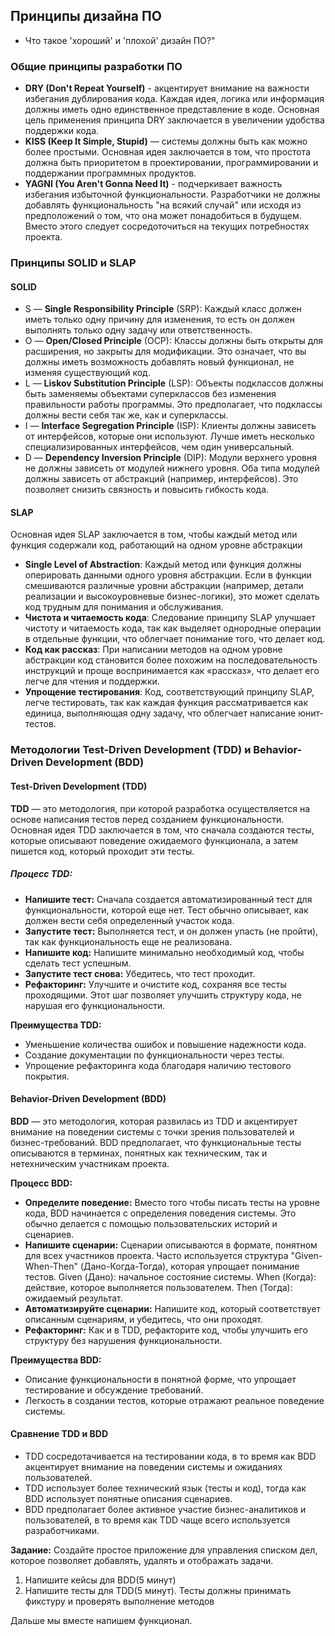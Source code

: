 ## Принципы дизайна ПО
* Что такое 'хороший' и 'плохой' дизайн ПО?"

### Общие принципы разработки ПО
* **DRY (Don't Repeat Yourself)** - акцентирует внимание на важности избегания дублирования кода. Каждая идея, логика или информация должны иметь одно единственное представление в коде. Основная цель применения принципа DRY заключается в увеличении удобства поддержки кода.
* **KISS (Keep It Simple, Stupid)** — системы должны быть как можно более простыми. Основная идея заключается в том, что простота должна быть приоритетом в проектировании, программировании и поддержании программных продуктов. 
* **YAGNI (You Aren't Gonna Need It)** - подчеркивает важность избегания избыточной функциональности. Разработчики не должны добавлять функциональность "на всякий случай" или исходя из предположений о том, что она может понадобиться в будущем. Вместо этого следует сосредоточиться на текущих потребностях проекта.

### Принципы SOLID и SLAP
#### SOLID
* S — **Single Responsibility Principle** (SRP):
Каждый класс должен иметь только одну причину для изменения, то есть он должен выполнять только одну задачу или ответственность.
* O — **Open/Closed Principle** (OCP):
Классы должны быть открыты для расширения, но закрыты для модификации. Это означает, что вы должны иметь возможность добавлять новый функционал, не изменяя существующий код.
* L — **Liskov Substitution Principle** (LSP):
Объекты подклассов должны быть заменяемы объектами суперклассов без изменения правильности работы программы. Это предполагает, что подклассы должны вести себя так же, как и суперклассы.
* I — **Interface Segregation Principle** (ISP):
Клиенты должны зависеть от интерфейсов, которые они используют. Лучше иметь несколько специализированных интерфейсов, чем один универсальный.
* D — **Dependency Inversion Principle** (DIP):
Модули верхнего уровня не должны зависеть от модулей нижнего уровня. Оба типа модулей должны зависеть от абстракций (например, интерфейсов). Это позволяет снизить связность и повысить гибкость кода.

#### SLAP
Основная идея SLAP заключается в том, чтобы каждый метод или функция содержали код, работающий на одном уровне абстракции
* **Single Level of Abstraction**:
Каждый метод или функция должны оперировать данными одного уровня абстракции. Если в функции смешиваются различные уровни абстракции (например, детали реализации и высокоуровневые бизнес-логики), это может сделать код трудным для понимания и обслуживания.
* **Чистота и читаемость кода**:
Следование принципу SLAP улучшает чистоту и читаемость кода, так как выделяет однородные операции в отдельные функции, что облегчает понимание того, что делает код.
* **Код как рассказ**:
При написании методов на одном уровне абстракции код становится более похожим на последовательность инструкций и проще воспринимается как «рассказ», что делает его легче для чтения и поддержки.
* **Упрощение тестирования**:
Код, соответствующий принципу SLAP, легче тестировать, так как каждая функция рассматривается как единица, выполняющая одну задачу, что облегчает написание юнит-тестов. 


### Методологии Test-Driven Development (TDD) и Behavior-Driven Development (BDD)
#### Test-Driven Development (TDD)
**TDD** — это методология, при которой разработка осуществляется на основе написания тестов перед созданием функциональности. Основная идея TDD заключается в том, что сначала создаются тесты, которые описывают поведение ожидаемого функционала, а затем пишется код, который проходит эти тесты.

##### Процесс TDD:

* **Напишите тест:** Сначала создается автоматизированный тест для функциональности, которой еще нет. Тест обычно описывает, как должен вести себя определенный участок кода.
* **Запустите тест:** Выполняется тест, и он должен упасть (не пройти), так как функциональность еще не реализована.
* **Напишите код:** Напишите минимально необходимый код, чтобы сделать тест успешным.
* **Запустите тест снова:** Убедитесь, что тест проходит.
* **Рефакторинг:** Улучшите и очистите код, сохраняя все тесты проходящими. Этот шаг позволяет улучшить структуру кода, не нарушая его функциональности.

**Преимущества TDD:**

* Уменьшение количества ошибок и повышение надежности кода.
* Создание документации по функциональности через тесты.
* Упрощение рефакторинга кода благодаря наличию тестового покрытия.


#### Behavior-Driven Development (BDD)
**BDD** — это методология, которая развилась из TDD и акцентирует внимание на поведении системы с точки зрения пользователей и бизнес-требований. BDD предполагает, что функциональные тесты описываются в терминах, понятных как техническим, так и нетехническим участникам проекта.

**Процесс BDD:**

* **Определите поведение:** Вместо того чтобы писать тесты на уровне кода, BDD начинается с определения поведения системы. Это обычно делается с помощью пользовательских историй и сценариев.
* **Напишите сценарии:** Сценарии описываются в формате, понятном для всех участников проекта. Часто используется структура "Given-When-Then" (Дано-Когда-Тогда), которая упрощает понимание тестов.
Given (Дано): начальное состояние системы.
When (Когда): действие, которое выполняется пользователем.
Then (Тогда): ожидаемый результат.
* **Автоматизируйте сценарии:** Напишите код, который соответствует описанным сценариям, и убедитесь, что они проходят.
* **Рефакторинг:** Как и в TDD, рефакторите код, чтобы улучшить его структуру без нарушения функциональности.

**Преимущества BDD:**

* Описание функциональности в понятной форме, что упрощает тестирование и обсуждение требований.
* Легкость в создании тестов, которые отражают реальное поведение системы.

#### Сравнение TDD и BDD
* TDD сосредотачивается на тестировании кода, в то время как BDD акцентирует внимание на поведении системы и ожиданиях пользователей.
* TDD использует более технический язык (тесты и код), тогда как BDD использует понятные описания сценариев.
* BDD предполагает более активное участие бизнес-аналитиков и пользователей, в то время как TDD чаще всего используется разработчиками.

**Задание:**
Создайте простое приложение для управления списком дел, которое позволяет добавлять, удалять и отображать задачи. 
1) Напишите кейсы для BDD(5 минут)
2) Напишите тесты для TDD(5 минут). Тесты должны принимать фикстуру и проверять выполнение методов

Дальше мы вместе напишем функционал.
